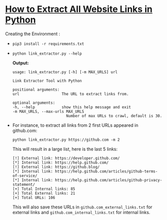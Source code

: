 # [How to Extract All Website Links in Python](https://www.thepythoncode.com/article/extract-all-website-links-python)
Creating the Environment :
- `pip3 install -r requirements.txt`
-
    ```
    python link_extractor.py --help
    ```
    **Output:**
    ```
    usage: link_extractor.py [-h] [-m MAX_URLS] url

    Link Extractor Tool with Python

    positional arguments:
    url                   The URL to extract links from.

    optional arguments:
    -h, --help            show this help message and exit
    -m MAX_URLS, --max-urls MAX_URLS
                            Number of max URLs to crawl, default is 30.
    ```
- For instance, to extract all links from 2 first URLs appeared in github.com:
    ```
    python link_extractor.py https://github.com -m 2
    ```
    This will result in a large list, here is the last 5 links:
    ```
    [!] External link: https://developer.github.com/
    [*] Internal link: https://help.github.com/
    [!] External link: https://github.blog/
    [*] Internal link: https://help.github.com/articles/github-terms-of-service/
    [*] Internal link: https://help.github.com/articles/github-privacy-statement/
    [+] Total Internal links: 85
    [+] Total External links: 21
    [+] Total URLs: 106
    ```
    This will also save these URLs in `github.com_external_links.txt` for external links and `github.com_internal_links.txt` for internal links.
